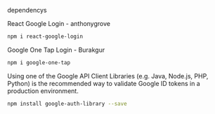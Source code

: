 dependencys


React Google Login - anthonygrove
```sh
npm i react-google-login
```

Google One Tap Login - Burakgur
```sh
npm i google-one-tap
```


Using one of the Google API Client Libraries (e.g. Java, Node.js, PHP, Python) is the recommended way to validate Google ID tokens in a production environment.

```sh
npm install google-auth-library --save
```